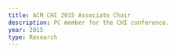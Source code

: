 ```yaml
---
title: ACM CHI 2015 Associate Chair
description: PC member for the CHI conference.
year: 2015
type: Research
---
```

